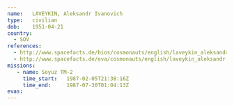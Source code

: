 ```yaml
---
name:	LAVEYKIN, Aleksandr Ivanovich 
type:	civilian
dob:	1951-04-21
country:
  - SOV
references:
  - http://www.spacefacts.de/bios/cosmonauts/english/laveykin_aleksandr.htm
  - http://www.spacefacts.de/eva/cosmonauts/english/laveykin_aleksandr.htm
missions:
   - name: Soyuz TM-2
     time_start:   1987-02-05T21:38:16Z
     time_end:     1987-07-30T01:04:13Z
evas:
---
```

